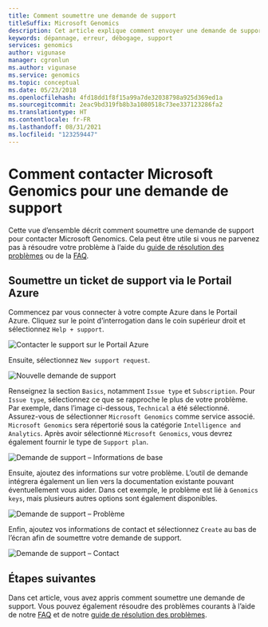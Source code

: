 ```yaml
---
title: Comment soumettre une demande de support
titleSuffix: Microsoft Genomics
description: Cet article explique comment envoyer une demande de support pour contacter Microsoft Genomics si vous n’êtes pas en mesure de résoudre votre problème à l’aide du Guide de dépannage ou du FAQ.
keywords: dépannage, erreur, débogage, support
services: genomics
author: vigunase
manager: cgronlun
ms.author: vigunase
ms.service: genomics
ms.topic: conceptual
ms.date: 05/23/2018
ms.openlocfilehash: 4fd18dd1f8f15a99a7de32038798a925d369ed1a
ms.sourcegitcommit: 2eac9bd319fb8b3a1080518c73ee337123286fa2
ms.translationtype: HT
ms.contentlocale: fr-FR
ms.lasthandoff: 08/31/2021
ms.locfileid: "123259447"
---
```

# <a name="how-to-contact-microsoft-genomics-for-support"></a>Comment contacter Microsoft Genomics pour une demande de support
Cette vue d’ensemble décrit comment soumettre une demande de support pour contacter Microsoft Genomics. Cela peut être utile si vous ne parvenez pas à résoudre votre problème à l’aide du [guide de résolution des problèmes](troubleshooting-guide-genomics.md) ou de la [FAQ](frequently-asked-questions-genomics.yml). 


## <a name="file-a-support-ticket-through-the-azure-portal"></a>Soumettre un ticket de support via le Portail Azure
Commencez par vous connecter à votre compte Azure dans le Portail Azure. Cliquez sur le point d’interrogation dans le coin supérieur droit et sélectionnez `Help + support`.

![Contacter le support sur le Portail Azure](./media/file-support-ticket/genomics-contact-support.png "Contacter le support sur le Portail Azure") 



Ensuite, sélectionnez `New support request`. 

![Nouvelle demande de support](./media/file-support-ticket/new-support-request.png "Nouvelle demande de support") 

Renseignez la section `Basics`, notamment `Issue type` et `Subscription`. Pour `Issue type`, sélectionnez ce que se rapproche le plus de votre problème. Par exemple, dans l’image ci-dessous, `Technical` a été sélectionné. Assurez-vous de sélectionner `Microsoft Genomics` comme service associé.  `Microsoft Genomics` sera répertorié sous la catégorie `Intelligence and Analytics`.   Après avoir sélectionné `Microsoft Genomics`, vous devrez également fournir le type de `Support plan`.

![Demande de support – Informations de base](./media/file-support-ticket/support-request-basics.png "Demande de support – Informations de base")


Ensuite, ajoutez des informations sur votre problème. L’outil de demande intégrera également un lien vers la documentation existante pouvant éventuellement vous aider. Dans cet exemple, le problème est lié à `Genomics keys`, mais plusieurs autres options sont également disponibles.

![Demande de support – Problème](./media/file-support-ticket/support-request-problem.png "Demande de support – Problème")

Enfin, ajoutez vos informations de contact et sélectionnez `Create` au bas de l’écran afin de soumettre votre demande de support.

![Demande de support – Contact](./media/file-support-ticket/support-request-contact.png "Demande de support – Contact")

## <a name="next-steps"></a>Étapes suivantes
Dans cet article, vous avez appris comment soumettre une demande de support. Vous pouvez également résoudre des problèmes courants à l’aide de notre [FAQ](frequently-asked-questions-genomics.yml) et de notre [guide de résolution des problèmes](troubleshooting-guide-genomics.md). 
